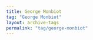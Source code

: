 ```yaml
---
title: George Monbiot
tag: "George Monbiot"
layout: archive-tags
permalink: "tag/george-monbiot"
---
```

